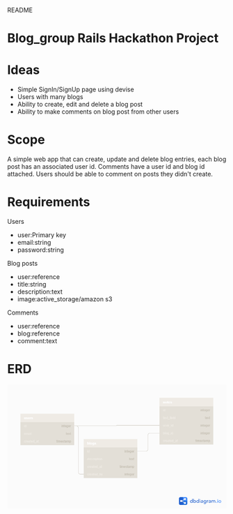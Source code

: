 README

# Blog_group Rails Hackathon Project

# Ideas

- Simple SignIn/SignUp page using devise
- Users with many blogs
- Ability to create, edit and delete a blog post
- Ability to make comments on blog post from other users

# Scope

A simple web app that can create, update and delete blog entries, each blog post has an associated user id. Comments have a user id and blog id attached. Users should be able to comment on posts they didn't create. 

# Requirements

Users

- user:Primary key
- email:string
- password:string

Blog posts

- user:reference
- title:string
- description:text
- image:active_storage/amazon s3

Comments

- user:reference
- blog:reference
- comment:text


# ERD
![ERD DIAGRAM](/app/assets/images/ERD.png)
